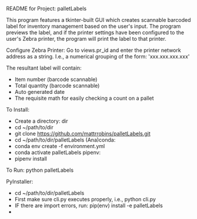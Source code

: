 README for Project: palletLabels

This program features a tkinter-built GUI which creates scannable barcoded label for inventory management based on the user's input.  The program previews the label, and if the printer settings have been configured to the user's Zebra printer, the program will print the label to that printer.

Configure Zebra Printer:
Go to views.pr_id and enter the printer network address as a string.  I.e., a numerical grouping of the form: 'xxx.xxx.xxx.xxx'

The resultant label will contain:
- Item number (barcode scannable)
- Total quantity (barcode scannable)
- Auto generated date
- The requisite math for easily checking a count on a pallet

To Install:
- Create a directory: dir
- cd ~/path/to/dir
- git clone https://github.com/mattrrobins/palletLabels.git
- cd ~/path/to/dir/palletLabels
(Ana)conda:
- conda env create -f environment.yml
- conda activate palletLabels
pipenv:
- pipenv install


To Run:
python palletLabels





PyInstaller:
- cd ~/path/to/dir/palletLabels
- First make sure cli.py executes properly, i.e., python cli.py
- IF there are import errors, run:
    pip(env) install -e palletLabels
-
